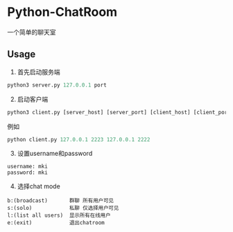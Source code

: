 # Python-ChatRoom
一个简单的聊天室

## Usage

1. 首先启动服务端 

```python
python3 server.py 127.0.0.1 port 
```

2. 启动客户端

```python
python3 client.py [server_host] [server_port] [client_host] [client_port]
```
例如
```python
python client.py 127.0.0.1 2223 127.0.0.1 2222
```


3. 设置username和password

```
username: mki
password: mki
```

4. 选择chat mode

```
b:(broadcast)       群聊 所有用户可见
s:(solo)            私聊 仅选择用户可见
l:(list all users)  显示所有在线用户
e:(exit)            退出chatroom
```

